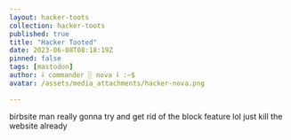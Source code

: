 ```yaml
---
layout: hacker-toots
collection: hacker-toots
published: true
title: "Hacker Tooted"
date: 2023-06-08T08:18:19Z
pinned: false
tags: [mastodon]
author: ⸸ commander ░ nova ⸸ :~$
avatar: /assets/media_attachments/hacker-nova.png

---
```


<p>birbsite man really gonna try and get rid of the block feature lol just kill the website already</p>


